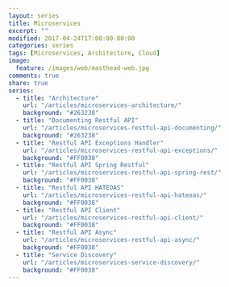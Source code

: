 ```yaml
---
layout: series
title: Microservices
excerpt: ""
modified: 2017-04-24T17:00:00-00:00
categories: series
tags: [Microservices, Architecture, Cloud]
image:
  feature: /images/web/masthead-web.jpg
comments: true
share: true
series:
  - title: "Architecture"
    url: "/articles/microservices-architecture/"
    background: "#263238"
  - title: "Documenting Restful API"
    url: "/articles/microservices-restful-api-documenting/"
    background: "#263238"
  - title: "Restful API Exceptions Handler"
    url: "/articles/microservices-restful-api-exceptions/"
    background: "#FF0038"
  - title: "Restful API Spring Restful"
    url: "/articles/microservices-restful-api-spring-rest/"
    background: "#FF0038"
  - title: "Restful API HATEOAS"
    url: "/articles/microservices-restful-api-hateoas/"
    background: "#FF0038"
  - title: "Restful API Client"
    url: "/articles/microservices-restful-api-client/"
    background: "#FF0038"
  - title: "Restful API Async"
    url: "/articles/microservices-restful-api-async/"
    background: "#FF0038"
  - title: "Service Discovery"
    url: "/articles/microservices-service-discovery/"
    background: "#FF0038"
---
```

